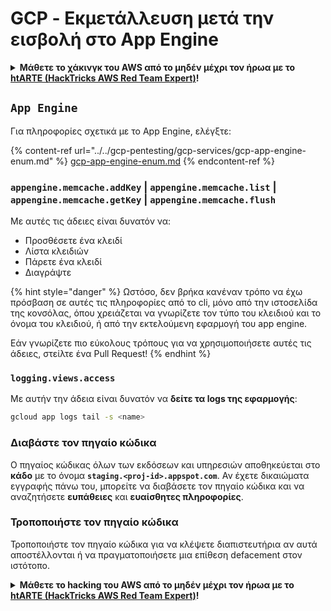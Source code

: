 # GCP - Εκμετάλλευση μετά την εισβολή στο App Engine

<details>

<summary><strong>Μάθετε το χάκινγκ του AWS από το μηδέν μέχρι τον ήρωα με το</strong> <a href="https://training.hacktricks.xyz/courses/arte"><strong>htARTE (HackTricks AWS Red Team Expert)</strong></a><strong>!</strong></summary>

Άλλοι τρόποι για να υποστηρίξετε το HackTricks:

* Εάν θέλετε να δείτε την **εταιρεία σας να διαφημίζεται στο HackTricks** ή να **κατεβάσετε το HackTricks σε μορφή PDF**, ελέγξτε τα [**ΣΧΕΔΙΑ ΣΥΝΔΡΟΜΗΣ**](https://github.com/sponsors/carlospolop)!
* Αποκτήστε το [**επίσημο PEASS & HackTricks swag**](https://peass.creator-spring.com)
* Ανακαλύψτε [**την Οικογένεια PEASS**](https://opensea.io/collection/the-peass-family), τη συλλογή μας από αποκλειστικά [**NFTs**](https://opensea.io/collection/the-peass-family)
* **Εγγραφείτε στη** 💬 [**ομάδα Discord**](https://discord.gg/hRep4RUj7f) ή στη [**ομάδα telegram**](https://t.me/peass) ή **ακολουθήστε** μας στο **Twitter** 🐦 [**@hacktricks_live**](https://twitter.com/hacktricks_live)**.**
* **Μοιραστείτε τα χάκινγκ κόλπα σας υποβάλλοντας PRs στα** [**HackTricks**](https://github.com/carlospolop/hacktricks) και [**HackTricks Cloud**](https://github.com/carlospolop/hacktricks-cloud) αποθετήρια του github.

</details>

## `App Engine`

Για πληροφορίες σχετικά με το App Engine, ελέγξτε:

{% content-ref url="../../gcp-pentesting/gcp-services/gcp-app-engine-enum.md" %}
[gcp-app-engine-enum.md](../../gcp-pentesting/gcp-services/gcp-app-engine-enum.md)
{% endcontent-ref %}

### `appengine.memcache.addKey` | `appengine.memcache.list` | `appengine.memcache.getKey` | `appengine.memcache.flush`&#x20;

Με αυτές τις άδειες είναι δυνατόν να:

* Προσθέσετε ένα κλειδί
* Λίστα κλειδιών
* Πάρετε ένα κλειδί
* Διαγράψτε

{% hint style="danger" %}
Ωστόσο, δεν βρήκα κανέναν τρόπο να έχω πρόσβαση σε αυτές τις πληροφορίες από το cli, μόνο από την ιστοσελίδα της κονσόλας, όπου χρειάζεται να γνωρίζετε τον τύπο του κλειδιού και το όνομα του κλειδιού, ή από την εκτελούμενη εφαρμογή του app engine.

Εάν γνωρίζετε πιο εύκολους τρόπους για να χρησιμοποιήσετε αυτές τις άδειες, στείλτε ένα Pull Request!
{% endhint %}

### `logging.views.access`

Με αυτήν την άδεια είναι δυνατόν να **δείτε τα logs της εφαρμογής**:
```bash
gcloud app logs tail -s <name>
```
### Διαβάστε τον πηγαίο κώδικα

Ο πηγαίος κώδικας όλων των εκδόσεων και υπηρεσιών αποθηκεύεται στο **κάδο** με το όνομα **`staging.<proj-id>.appspot.com`**. Αν έχετε δικαιώματα εγγραφής πάνω του, μπορείτε να διαβάσετε τον πηγαίο κώδικα και να αναζητήσετε **ευπάθειες** και **ευαίσθητες πληροφορίες**.

### Τροποποιήστε τον πηγαίο κώδικα

Τροποποιήστε τον πηγαίο κώδικα για να κλέψετε διαπιστευτήρια αν αυτά αποστέλλονται ή να πραγματοποιήσετε μια επίθεση defacement στον ιστότοπο.

<details>

<summary><strong>Μάθετε το hacking του AWS από το μηδέν μέχρι τον ήρωα με το</strong> <a href="https://training.hacktricks.xyz/courses/arte"><strong>htARTE (HackTricks AWS Red Team Expert)</strong></a><strong>!</strong></summary>

Άλλοι τρόποι υποστήριξης του HackTricks:

* Αν θέλετε να δείτε την **εταιρεία σας να διαφημίζεται στο HackTricks** ή να **κατεβάσετε το HackTricks σε μορφή PDF** ελέγξτε τα [**ΣΧΕΔΙΑ ΣΥΝΔΡΟΜΗΣ**](https://github.com/sponsors/carlospolop)!
* Αποκτήστε το [**επίσημο PEASS & HackTricks swag**](https://peass.creator-spring.com)
* Ανακαλύψτε [**The PEASS Family**](https://opensea.io/collection/the-peass-family), τη συλλογή μας από αποκλειστικά [**NFTs**](https://opensea.io/collection/the-peass-family)
* **Εγγραφείτε στη** 💬 [**ομάδα Discord**](https://discord.gg/hRep4RUj7f) ή στη [**ομάδα telegram**](https://t.me/peass) ή **ακολουθήστε** μας στο **Twitter** 🐦 [**@hacktricks_live**](https://twitter.com/hacktricks_live)**.**
* **Μοιραστείτε τα κόλπα σας για το hacking υποβάλλοντας PRs στα** [**HackTricks**](https://github.com/carlospolop/hacktricks) και [**HackTricks Cloud**](https://github.com/carlospolop/hacktricks-cloud) αποθετήρια του github.

</details>
